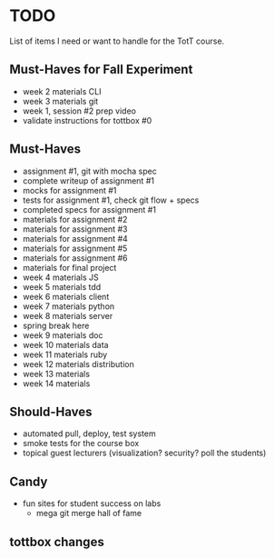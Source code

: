 # TODO

List of items I need or want to handle for the TotT course.

## Must-Haves for Fall Experiment

* week 2 materials CLI
* week 3 materials git
* week 1, session #2 prep video
* validate instructions for tottbox #0

## Must-Haves

* assignment #1, git with mocha spec
* complete writeup of assignment #1
* mocks for assignment #1
* tests for assignment #1, check git flow + specs
* completed specs for assignment #1
* materials for assignment #2
* materials for assignment #3
* materials for assignment #4
* materials for assignment #5
* materials for assignment #6
* materials for final project
* week 4 materials JS
* week 5 materials tdd
* week 6 materials client
* week 7 materials python
* week 8 materials server
* spring break here
* week 9 materials doc
* week 10 materials data
* week 11 materials ruby
* week 12 materials distribution
* week 13 materials
* week 14 materials

## Should-Haves

* automated pull, deploy, test system
* smoke tests for the course box
* topical guest lecturers (visualization? security? poll the students)

## Candy

* fun sites for student success on labs
    * mega git merge hall of fame

## tottbox changes
